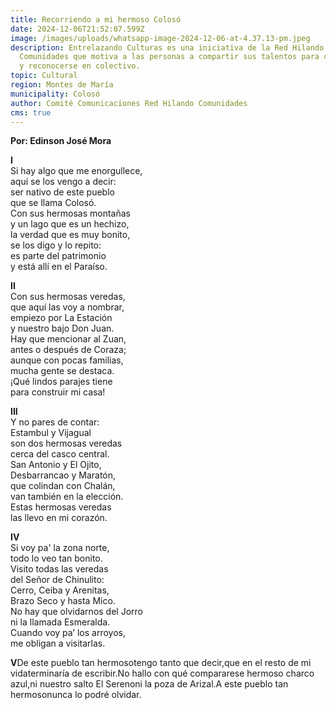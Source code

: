 ```yaml
---
title: Recorriendo a mi hermoso Colosó
date: 2024-12-06T21:52:07.599Z
image: /images/uploads/whatsapp-image-2024-12-06-at-4.37.13-pm.jpeg
description: Entrelazando Culturas es una iniciativa de la Red Hilando
  Comunidades que motiva a las personas a compartir sus talentos para conocerse
  y reconocerse en colectivo.
topic: Cultural
region: Montes de María
municipality: Colosó
author: Comité Comunicaciones Red Hilando Comunidades
cms: true
---
```

**Por: Edinson José Mora**              

**I**\
Si hay algo que me enorgullece,\
aquí se los vengo a decir:\
ser nativo de este pueblo\
que se llama Colosó.\
Con sus hermosas montañas\
y un lago que es un hechizo,\
la verdad que es muy bonito,\
se los digo y lo repito:\
es parte del patrimonio\
y está allí en el Paraíso.

**II**\
Con sus hermosas veredas,\
que aquí las voy a nombrar,\
empiezo por La Estación\
y nuestro bajo Don Juan.\
Hay que mencionar al Zuan,\
antes o después de Coraza;\
aunque con pocas familias,\
mucha gente se destaca.\
¡Qué lindos parajes tiene\
para construir mi casa!

**III**\
Y no pares de contar:\
Estambul y Vijagual\
son dos hermosas veredas\
cerca del casco central.\
San Antonio y El Ojito,\
Desbarrancao y Maratón,\
que colindan con Chalán,\
van también en la elección.\
Estas hermosas veredas\
las llevo en mi corazón.

**IV**\
Si voy pa' la zona norte,\
todo lo veo tan bonito.\
Visito todas las veredas\
del Señor de Chinulito:\
Cerro, Ceiba y Arenitas,\
Brazo Seco y hasta Mico.\
No hay que olvidarnos del Jorro\
ni la llamada Esmeralda.\
Cuando voy pa’ los arroyos,\
me obligan a visitarlas.

**V**De este pueblo tan hermosotengo tanto que decir,que en el resto de mi vidaterminaría de escribir.No hallo con qué compararese hermoso charco azul,ni nuestro salto El Serenoni la poza de Arizal.A este pueblo tan hermosonunca lo podré olvidar.